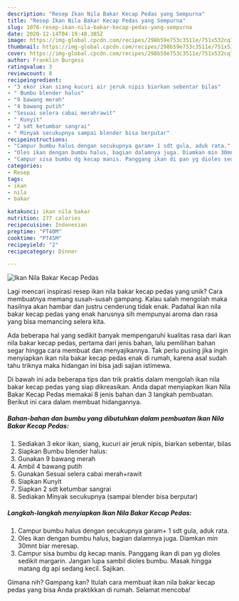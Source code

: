 ```yaml
---
description: "Resep Ikan Nila Bakar Kecap Pedas yang Sempurna"
title: "Resep Ikan Nila Bakar Kecap Pedas yang Sempurna"
slug: 1076-resep-ikan-nila-bakar-kecap-pedas-yang-sempurna
date: 2020-12-14T04:19:48.385Z
image: https://img-global.cpcdn.com/recipes/298b59e753c3511e/751x532cq70/ikan-nila-bakar-kecap-pedas-foto-resep-utama.jpg
thumbnail: https://img-global.cpcdn.com/recipes/298b59e753c3511e/751x532cq70/ikan-nila-bakar-kecap-pedas-foto-resep-utama.jpg
cover: https://img-global.cpcdn.com/recipes/298b59e753c3511e/751x532cq70/ikan-nila-bakar-kecap-pedas-foto-resep-utama.jpg
author: Franklin Burgess
ratingvalue: 3
reviewcount: 8
recipeingredient:
- "3 ekor ikan siang kucuri air jeruk nipis biarkan sebentar bilas"
- " Bumbu blender halus"
- "9 bawang merah"
- "4 bawang putih"
- "Sesuai selera cabai merahrawit"
- " Kunyit"
- "2 sdt ketumbar sangrai"
- " Minyak secukupnya sampai blender bisa berputar"
recipeinstructions:
- "Campur bumbu halus dengan secukupnya garam+ 1 sdt gula, aduk rata."
- "Oles ikan dengan bumbu halus, bagian dalamnya juga. Diamkan min 30mnt biar meresap."
- "Campur sisa bumbu dg kecap manis. Panggang ikan di pan yg dioles sedikit margarin. Jangan lupa sambil dioles bumbu. Masak hingga matang dg api sedang kecil. Sajikan."
categories:
- Resep
tags:
- ikan
- nila
- bakar

katakunci: ikan nila bakar 
nutrition: 277 calories
recipecuisine: Indonesian
preptime: "PT40M"
cooktime: "PT45M"
recipeyield: "2"
recipecategory: Dinner

---
```



![Ikan Nila Bakar Kecap Pedas](https://img-global.cpcdn.com/recipes/298b59e753c3511e/751x532cq70/ikan-nila-bakar-kecap-pedas-foto-resep-utama.jpg)

Lagi mencari inspirasi resep ikan nila bakar kecap pedas yang unik? Cara membuatnya memang susah-susah gampang. Kalau salah mengolah maka hasilnya akan hambar dan justru cenderung tidak enak. Padahal ikan nila bakar kecap pedas yang enak harusnya sih mempunyai aroma dan rasa yang bisa memancing selera kita.



Ada beberapa hal yang sedikit banyak mempengaruhi kualitas rasa dari ikan nila bakar kecap pedas, pertama dari jenis bahan, lalu pemilihan bahan segar hingga cara membuat dan menyajikannya. Tak perlu pusing jika ingin menyiapkan ikan nila bakar kecap pedas enak di rumah, karena asal sudah tahu triknya maka hidangan ini bisa jadi sajian istimewa.


Di bawah ini ada beberapa tips dan trik praktis dalam mengolah ikan nila bakar kecap pedas yang siap dikreasikan. Anda dapat menyiapkan Ikan Nila Bakar Kecap Pedas memakai 8 jenis bahan dan 3 langkah pembuatan. Berikut ini cara dalam membuat hidangannya.

<!--inarticleads1-->

##### Bahan-bahan dan bumbu yang dibutuhkan dalam pembuatan Ikan Nila Bakar Kecap Pedas:

1. Sediakan 3 ekor ikan, siang, kucuri air jeruk nipis, biarkan sebentar, bilas
1. Siapkan  Bumbu blender halus:
1. Gunakan 9 bawang merah
1. Ambil 4 bawang putih
1. Gunakan Sesuai selera cabai merah+rawit
1. Siapkan  Kunyit
1. Siapkan 2 sdt ketumbar sangrai
1. Sediakan  Minyak secukupnya (sampai blender bisa berputar)




<!--inarticleads2-->

##### Langkah-langkah menyiapkan Ikan Nila Bakar Kecap Pedas:

1. Campur bumbu halus dengan secukupnya garam+ 1 sdt gula, aduk rata.
1. Oles ikan dengan bumbu halus, bagian dalamnya juga. Diamkan min 30mnt biar meresap.
1. Campur sisa bumbu dg kecap manis. Panggang ikan di pan yg dioles sedikit margarin. Jangan lupa sambil dioles bumbu. Masak hingga matang dg api sedang kecil. Sajikan.




Gimana nih? Gampang kan? Itulah cara membuat ikan nila bakar kecap pedas yang bisa Anda praktikkan di rumah. Selamat mencoba!
